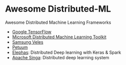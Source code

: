 # Awesome Distributed-ML
Awesome Distributed Machine Learning Frameworks

* [Google TensorFlow](http://tensorflow.org)
* [Microsoft Distributed Machine Learning Toolkit](http://www.dmtk.io)
* [Samsung Veles](https://github.com/Samsung/veles)
* [Petuum](http://petuum.github.io/index.html)
* [Elephas](https://github.com/maxpumperla/elephas): Distributed Deep learning with Keras & Spark
* [Apache Singa](https://github.com/apache/incubator-singa): Distributed deep learning system
